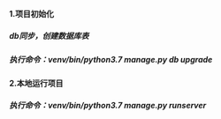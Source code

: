  **1.项目初始化**
 ##### db同步，创建数据库表
 ##### 执行命令：venv/bin/python3.7 manage.py db upgrade
 
 **2.本地运行项目**
 ##### 执行命令：venv/bin/python3.7 manage.py runserver
 
 